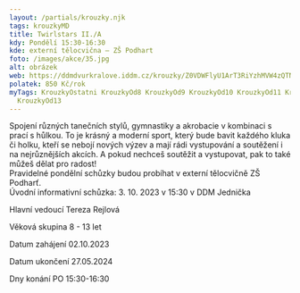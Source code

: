 ```yaml
---
layout: /partials/krouzky.njk
tags: krouzkyMD
title: Twirlstars II./A
kdy: Pondělí 15:30-16:30
kde: externí tělocvična – ZŠ Podhart
foto: /images/akce/35.jpg
alt: obrázek
web: https://ddmdvurkralove.iddm.cz/krouzky/Z0VDWFlyU1ArT3RiYzhMVW4zQTNqcjJteGJ3djI1SVNjU1RNUFZKaVFPZz0=
polatek: 850 Kč/rok
myTags: KrouzkyOstatni KrouzkyOd8 KrouzkyOd9 KrouzkyOd10 KrouzkyOd11 KrouzkyOd12
  KrouzkyOd13
---
```



Spojení různých tanečních stylů, gymnastiky a akrobacie v kombinaci s prací s hůlkou. To je krásný a moderní sport, který bude bavit každého kluka či holku, kteří se nebojí nových výzev a mají rádi vystupování a soutěžení i na nejrůznějších akcích. A pokud nechceš soutěžit a vystupovat, pak to také můžeš dělat pro radost!\
Pravidelné pondělní schůzky budou probíhat v externí tělocvičně ZŠ Podharť.\
Úvodní informativní schůzka: 3. 10. 2023 v 15:30 v DDM Jednička



Hlavní vedoucí Tereza Rejlová

Věková skupina 8 - 13 let

Datum zahájení 02.10.2023

Datum ukončení 27.05.2024

Dny konání PO 15:30-16:30